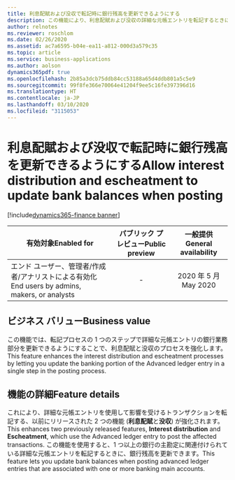 ```yaml
---
title: 利息配賦および没収で転記時に銀行残高を更新できるようにする
description: この機能により、利息配賦および没収の詳細な元帳エントリを転記するときに銀行残高を更新できます。
author: relnotes
ms.reviewer: roschlom
ms.date: 02/26/2020
ms.assetid: ac7a6595-b04e-ea11-a812-000d3a579c35
ms.topic: article
ms.service: business-applications
ms.author: aolson
dynamics365pdf: true
ms.openlocfilehash: 2b85a3dcb75ddb84cc53188a65d4ddb801a5c5e9
ms.sourcegitcommit: 99f8fe366e70064e41204f9ee5c16fe397396d16
ms.translationtype: HT
ms.contentlocale: ja-JP
ms.lasthandoff: 03/10/2020
ms.locfileid: "3115053"
---
```

# <a name="allow-interest-distribution-and-escheatment-to-update-bank-balances-when-posting"></a><span data-ttu-id="d46c4-103">利息配賦および没収で転記時に銀行残高を更新できるようにする</span><span class="sxs-lookup"><span data-stu-id="d46c4-103">Allow interest distribution and escheatment to update bank balances when posting</span></span>
[!include[dynamics365-finance banner](../includes/dynamics365-finance.md)]

| <span data-ttu-id="d46c4-104">有効対象</span><span class="sxs-lookup"><span data-stu-id="d46c4-104">Enabled for</span></span>    |  <span data-ttu-id="d46c4-105">パブリック プレビュー</span><span class="sxs-lookup"><span data-stu-id="d46c4-105">Public preview</span></span> | <span data-ttu-id="d46c4-106">一般提供</span><span class="sxs-lookup"><span data-stu-id="d46c4-106">General availability</span></span> | 
| ---------- | :----------: |:----------: |
|<span data-ttu-id="d46c4-107">エンド ユーザー、管理者/作成者/アナリストによる有効化</span><span class="sxs-lookup"><span data-stu-id="d46c4-107">End users by admins, makers, or analysts</span></span>|-| <span data-ttu-id="d46c4-108">2020 年 5 月</span><span class="sxs-lookup"><span data-stu-id="d46c4-108">May 2020</span></span>|


## <a name="business-value"></a><span data-ttu-id="d46c4-109">ビジネス バリュー</span><span class="sxs-lookup"><span data-stu-id="d46c4-109">Business value</span></span>
<!-- bv start -->
<span data-ttu-id="d46c4-110">この機能では、転記プロセスの 1 つのステップで詳細な元帳エントリの銀行業務部分を更新できるようにすることで、利息配賦と没収のプロセスを強化します。</span><span class="sxs-lookup"><span data-stu-id="d46c4-110">This feature enhances the interest distribution and escheatment processes by letting you update the banking portion of the Advanced ledger entry in a single step in the posting process.</span></span>
<!-- bv end -->



## <a name="feature-details"></a><span data-ttu-id="d46c4-111">機能の詳細</span><span class="sxs-lookup"><span data-stu-id="d46c4-111">Feature details</span></span>
<!--feature detail start -->
<span data-ttu-id="d46c4-112">これにより、詳細な元帳エントリを使用して影響を受けるトランザクションを転記する、以前にリリースされた 2 つの機能 (**利息配賦**と**没収**) が強化されます。</span><span class="sxs-lookup"><span data-stu-id="d46c4-112">This enhances two previously released features, **Interest distribution** and **Escheatment**, which use the Advanced ledger entry to post the affected transactions.</span></span> <span data-ttu-id="d46c4-113">この機能を使用すると、1 つ以上の銀行の主勘定に関連付けられている詳細な元帳エントリを転記するときに、銀行残高を更新できます。</span><span class="sxs-lookup"><span data-stu-id="d46c4-113">This feature lets you update bank balances when posting advanced ledger entries that are associated with one or more banking main accounts.</span></span>   
<!--feature detail end -->









